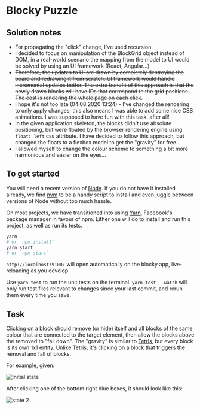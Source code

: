 # Blocky Puzzle

## Solution notes
* For propagating the "click" change, I've used recursion.
* I decided to focus on manipulation of the BlockGrid object instead of DOM, in a real-world scenario the mapping from the model to UI would be solved by using an UI framework (React, Angular...)
* ~~Therefore, the updates to UI are drawn by completely destroying the board and redrawing it from scratch. UI framework would handle incremental updates better. The extra benefit of this approach is that the newly drawn blocks will have IDs that correspond to the grid positions. The cost is rendering the whole page on each click.~~
* I hope it's not too late (04.08.2020 13:24) - I've changed the rendering to only apply changes; this also means I was able to add some nice CSS animations. I was supposed to have fun with this task, after all!
* In the given application skeleton, the blocks didn't use absolute positioning, but were floated by the browser rendering engine using `float: left` css attribute. I have decided to follow this approach, but changed the floats to a flexbox model to get the "gravity" for free.
* I allowed myself to change the colour scheme to something a bit more harmonious and easier on the eyes...

## To get started

You will need a recent version of [Node]. If you do not have it installed already, we find [nvm] to be a handy script to install and even juggle between versions of Node without too much hassle.

On most projects, we have transitioned into using [Yarn], Facebook's package manager in favour of npm. Either one will do to install and run this project, as well as run its tests.

```sh
yarn
# or `npm install`
yarn start
# or `npm start`
```

`http://localhost:9100/` will open automatically on the blocky app, live-reloading as you develop.

Use `yarn test` to run the unit tests on the terminal. `yarn test --watch` will only run test files relevant to changes since your last commit, and rerun them every time you save.

## Task

Clicking on a block should remove (or hide) itself and all blocks of the same colour that are connected to the target element, then allow the blocks above the removed to "fall down". The "gravity" is similar to [Tetris], but every block is its own 1x1 entity. Unlike Tetris, it's clicking on a block that triggers the removal and fall of blocks.

For example, given:

![Initial state](./initial.jpg)

After clicking one of the bottom right blue boxes, it should look like this:

![state 2](./expectedResult.jpg)

[node]: https://nodejs.org/en/ "Node is a JavaScript runtime built on Chrome's V8 JavaScript engine"
[nvm]: https://github.com/creationix/nvm 'Because nobody wants to upgrade and downgrade Node per project'
[yarn]: https://yarnpkg.com/en/docs/install 'Never go full Facebook though'
[tetris]: https://en.wikipedia.org/wiki/Tetris "You've played Tetris, right?"
